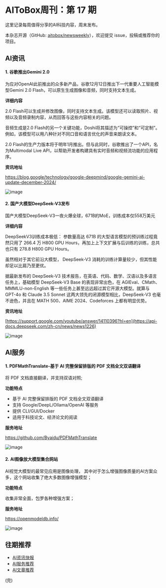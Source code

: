 # AIToBox周刊：第 17 期

这里记录每周值得分享的AI科技内容，周末发布。

本杂志开源（GitHub: [aitobox/newsweekly](https://github.com/aitobox/newsweekly)），欢迎提交 issue，投稿或推荐你的项目。


## AI资讯

#### 1. 谷歌推出Gemini 2.0

为应对OpenAI此前推出的众多新产品，谷歌12月12日推出下一代重要人工智能模型Gemini 2.0 Flash，可以原生生成图像和音频，同时支持文本生成。

**详细内容** 

2.0 Flash可以生成并修改图像，同时支持文本生成。该模型还可以读取照片、视频以及音频录制内容，从而回答与这些内容相关的问题。

音频生成是2.0 Flash的另一个关键功能，Doshi将其描述为“可操控”和“可定制”。例如，该模型可以用八种针对不同口音和语言优化的声音来朗读文本。

2.0 Flash的生产力版本将于明年1月推出。但与此同时，谷歌推出了一个API，名为Multimodal Live API，以帮助开发者构建具有实时音频和视频流功能的应用程序。

**资讯地址**

https://blog.google/technology/google-deepmind/google-gemini-ai-update-december-2024/

![image](https://github.com/user-attachments/assets/770bc564-00f7-4c4d-924c-a1b8d757661b)


#### 2. 国产大模型DeepSeek-V3发布

国产大模型DeepSeek-V3一夜火爆全球，671B的MoE，训练成本仅558万美元

**详细内容** 

DeepSeekV3训练成本极低： 参数量高达 671B 的大型语言模型的预训练过程竟然只用了 266.4 万 H800 GPU Hours，再加上上下文扩展与后训练的训练，总共也只有 278.8 H800 GPU Hours。

虽然相对于其它前沿大模型， DeepSeek-V3 消耗的训练计算量较少，但其性能却足以比肩乃至更优。

据最新发布的 DeepSeek-V3 技术报告，在英语、代码、数学、汉语以及多语言任务上，基础模型 DeepSeek-V3 Base 的表现非常出色，在 AGIEval、CMath、MMMLU-non-English 等一些任务上甚至远远超过其它开源大模型。就算与 GPT-4o 和 Claude 3.5 Sonnet 这两大领先的闭源模型相比，DeepSeek-V3 也毫不逊色，并且在 MATH 500、AIME 2024、Codeforces 上都有明显优势。

**资讯地址**

[https://support.google.com/youtube/answer/14110396?hl=en](https://api-docs.deepseek.com/zh-cn/news/news1226)

![image](https://github.com/user-attachments/assets/aa0fb309-fb61-4d47-86d3-cf719403a900)



## AI服务

#### 1. PDFMathTranslate-基于 AI 完整保留排版的 PDF 文档全文双语翻译

将 PDF 文档直接翻译，并支持双语对照;

**功能特点** 

* 基于 AI 完整保留排版的 PDF 文档全文双语翻译
* 支持 Google/DeepL/Ollama/OpenAI 等服务
* 提供 CLI/GUI/Docker
* 适用于科技论文、经济论文的阅读

**服务地址**

https://github.com/Byaidu/PDFMathTranslate

![image](https://github.com/user-attachments/assets/d08ce1f3-3d28-46da-b16a-9983b4e4e26d)

#### 2. AI图像放大模型集合网站

AI视觉大模型的最常见应用是图像处理， 其中对于怎么增强图像质量的AI方案众多，这个网站收集了绝大多数图像增强模型；

**功能特点** 

收集非常全面，包罗各种增强方案；

**服务地址**

https://openmodeldb.info/

![image](https://github.com/user-attachments/assets/56bfbdef-a7ef-4dc2-b059-c840058607b1)



## 往期推荐

* [AI资讯快报](https://github.com/aitobox/newsweekly/issues?q=is%3Aissue+is%3Aclosed+label%3AAI%E8%B5%84%E8%AE%AF%E5%BF%AB%E6%8A%A5)
* [AI服务推荐](https://github.com/aitobox/newsweekly/issues?q=is%3Aissue+is%3Aclosed+label%3AAI%E6%9C%8D%E5%8A%A1%E6%8E%A8%E8%8D%90)
* [AI文章推荐](https://github.com/aitobox/newsweekly/issues?q=is%3Aissue+is%3Aclosed+label%3AAI%E6%96%87%E7%AB%A0%E6%8E%A8%E8%8D%90)

(完)
